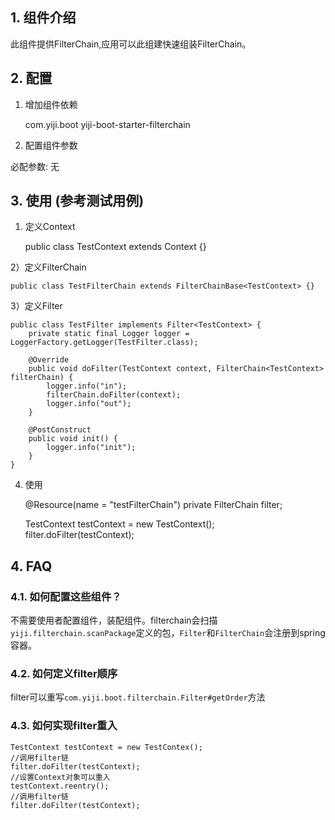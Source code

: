 ## 1. 组件介绍

此组件提供FilterChain,应用可以此组建快速组装FilterChain。

## 2. 配置

1) 增加组件依赖

    <dependency>
       <groupId>com.yiji.boot</groupId>
       <artifactId>yiji-boot-starter-filterchain</artifactId>
    </dependency>

2) 配置组件参数    

必配参数: 无




## 3. 使用 (参考测试用例)
         
1) 定义Context

	public class TestContext extends Context {}

2）定义FilterChain

	public class TestFilterChain extends FilterChainBase<TestContext> {}

3）定义Filter

	public class TestFilter implements Filter<TestContext> {
		private static final Logger logger = LoggerFactory.getLogger(TestFilter.class);
		
		@Override
		public void doFilter(TestContext context, FilterChain<TestContext> filterChain) {
			logger.info("in");
			filterChain.doFilter(context);
			logger.info("out");
		}
		
		@PostConstruct
		public void init() {
			logger.info("init");
		}
	}

4) 使用

	@Resource(name = "testFilterChain")
	private FilterChain<TestContext> filter;
	
	TestContext testContext = new TestContext();
	filter.doFilter(testContext);

## 4. FAQ

### 4.1. 如何配置这些组件？

不需要使用者配置组件，装配组件。filterchain会扫描`yiji.filterchain.scanPackage`定义的包，`Filter`和`FilterChain`会注册到spring容器。

### 4.2. 如何定义filter顺序

filter可以重写`com.yiji.boot.filterchain.Filter#getOrder`方法

### 4.3. 如何实现filter重入

	TestContext testContext = new TestContex();
	//调用filter链
	filter.doFilter(testContext);
	//设置Context对象可以重入
	testContext.reentry();
	//调用filter链
	filter.doFilter(testContext);
